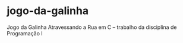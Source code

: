 # jogo-da-galinha
Jogo da Galinha Atravessando a Rua em C – trabalho da disciplina de Programação I
